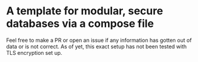 # A template for modular, secure databases via a compose file
Feel free to make a PR or open an issue if any information has gotten out of data or is not correct. As of yet, this exact setup has not been tested with TLS encryption set up.
